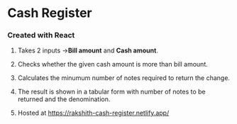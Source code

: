 # Cash Register

### Created with React

1. Takes 2 inputs ->**Bill amount** and **Cash amount**.

2. Checks whether the given cash amount is more than bill amount.

3. Calculates the minumum number of notes required to return the change.

4. The result is shown in a tabular form with number of notes to be returned and the denomination.

5. Hosted at https://rakshith-cash-register.netlify.app/
